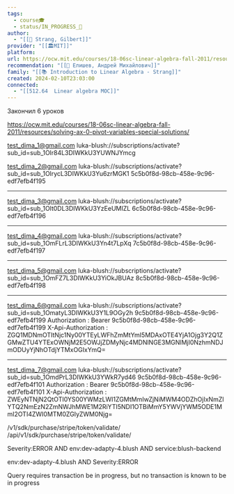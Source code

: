 ```yaml
---
tags:
  - course🎓
  - status/IN_PROGRESS_🌿
author:
  - "[[👤 Strang, Gilbert]]"
provider: "[[🏛MIT]]"
platform: 
url: https://ocw.mit.edu/courses/18-06sc-linear-algebra-fall-2011/resources/vector-subspaces/
recommendation: "[[👤 Елишев, Андрей Михайлович]]"
family: "[[📚 Introduction to Linear Algebra - Strang]]"
created: 2024-02-10T23:03:00
connected:
  - "[[512.64  Linear algebra MOC]]"
---
```


Закончил 6 уроков

https://ocw.mit.edu/courses/18-06sc-linear-algebra-fall-2011/resources/solving-ax-0-pivot-variables-special-solutions/



test_dima_1@gmail.com
luka-blush://subscriptions/activate?sub_id=sub_1Olr84L3DIWKkU3YUWNJYmcg

test_dima_2@gmail.com
luka-blush://subscriptions/activate?sub_id=sub_1OlrycL3DIWKkU3Yu6zrMGK1
5c5b0f8d-98cb-458e-9c96-edf7efb4f195

---

test_dima_3@gmail.com
luka-blush://subscriptions/activate?sub_id=sub_1Olt0DL3DIWKkU3YzEeUMIZL
6c5b0f8d-98cb-458e-9c96-edf7efb4f196

---

test_dima_4@gmail.com
luka-blush://subscriptions/activate?sub_id=sub_1OmFLrL3DIWKkU3Yn4t7LpXq
7c5b0f8d-98cb-458e-9c96-edf7efb4f197

---
test_dima_5@gmail.com
luka-blush://subscriptions/activate?sub_id=sub_1OmFZ7L3DIWKkU3YiOkJBUAz
8c5b0f8d-98cb-458e-9c96-edf7efb4f198

---

test_dima_6@gmail.com
luka-blush://subscriptions/activate?sub_id=sub_1OmatyL3DIWKkU3Y1L9OGy2h
9c5b0f8d-98cb-458e-9c96-edf7efb4f199
Authorization : Bearer 9c5b0f8d-98cb-458e-9c96-edf7efb4f199
X-Api-Authorization : ZGQ1MDNmOTItNjc1Ny00YTEyLWFhZmMtYmI5MDAxOTE4YjA1Ojg3Y2Q1ZGMwZTU4YTExOWNjM2E5OWJjZDMyNjc4MDNlNGE3MGNlMjI0NzhmNDJmODUyYjNhOTdjYTMxOGIxYmQ=

---

test_dima_7@gmail.com
luka-blush://subscriptions/activate?sub_id=sub_1OmdPrL3DIWKkU3YWkR7yd46
9c5b0f8d-98cb-458e-9c96-edf7efb4f101
Authorization : Bearer 9c5b0f8d-98cb-458e-9c96-edf7efb4f101
X-Api-Authorization : ZWEyNTNjN2QtOTI0YS00YWMzLWI1ZGMtMmIwZjNiMWM4ODZhOjIxNmZlYTQ2NmEzN2ZmNWJhMWE1M2RiYTI5NDI1OTBiMmY5YWVjYWM5ODE1MmI2OTI4ZWI0MTM0ZGIyZWM0Njg=

/v1/sdk/purchase/stripe/token/validate/
/api/v1/sdk/purchase/stripe/token/validate/

Severity:ERROR AND env:dev-adapty-4.blush AND service:blush-backend

env:dev-adapty-4.blush AND Severity:ERROR

Query requires transaction be in progress, but no transaction is known to be in progress